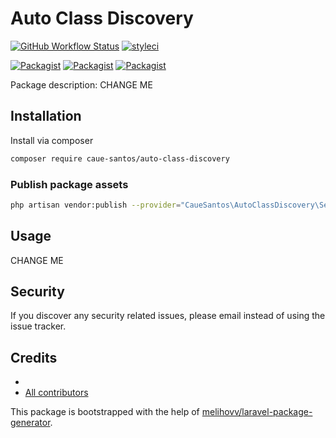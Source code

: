 # Auto Class Discovery

[![GitHub Workflow Status](https://github.com/caue-santos/auto-class-discovery/workflows/Run%20tests/badge.svg)](https://github.com/caue-santos/auto-class-discovery/actions)
[![styleci](https://styleci.io/repos/CHANGEME/shield)](https://styleci.io/repos/CHANGEME)

[![Packagist](https://img.shields.io/packagist/v/caue-santos/auto-class-discovery.svg)](https://packagist.org/packages/caue-santos/auto-class-discovery)
[![Packagist](https://poser.pugx.org/caue-santos/auto-class-discovery/d/total.svg)](https://packagist.org/packages/caue-santos/auto-class-discovery)
[![Packagist](https://img.shields.io/packagist/l/caue-santos/auto-class-discovery.svg)](https://packagist.org/packages/caue-santos/auto-class-discovery)

Package description: CHANGE ME

## Installation

Install via composer
```bash
composer require caue-santos/auto-class-discovery
```

### Publish package assets

```bash
php artisan vendor:publish --provider="CaueSantos\AutoClassDiscovery\ServiceProvider"
```

## Usage

CHANGE ME

## Security

If you discover any security related issues, please email 
instead of using the issue tracker.

## Credits

- [](https://github.com/caue-santos/auto-class-discovery)
- [All contributors](https://github.com/caue-santos/auto-class-discovery/graphs/contributors)

This package is bootstrapped with the help of
[melihovv/laravel-package-generator](https://github.com/melihovv/laravel-package-generator).
